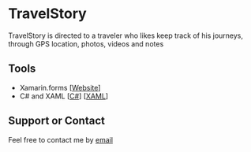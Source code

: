 # TravelStory
TravelStory is directed to a traveler who likes keep track of his journeys, through GPS location, photos, videos and notes

## Tools
- Xamarin.forms [[Website](https://www.xamarin.com/forms)]
- C# and XAML [[C#](https://msdn.microsoft.com/en-us/library/67ef8sbd.aspx)] [[XAML](https://msdn.microsoft.com/en-us/library/cc295302.aspx)]

## Support or Contact
Feel free to contact me by [email](mailto:alciarro@gmail.com)
